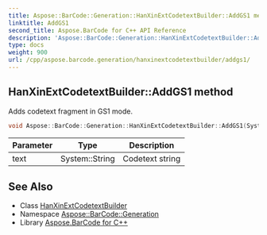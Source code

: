 ```yaml
---
title: Aspose::BarCode::Generation::HanXinExtCodetextBuilder::AddGS1 method
linktitle: AddGS1
second_title: Aspose.BarCode for C++ API Reference
description: 'Aspose::BarCode::Generation::HanXinExtCodetextBuilder::AddGS1 method. Adds codetext fragment in GS1 mode in C++.'
type: docs
weight: 900
url: /cpp/aspose.barcode.generation/hanxinextcodetextbuilder/addgs1/
---
```

## HanXinExtCodetextBuilder::AddGS1 method


Adds codetext fragment in GS1 mode.

```cpp
void Aspose::BarCode::Generation::HanXinExtCodetextBuilder::AddGS1(System::String text)
```


| Parameter | Type | Description |
| --- | --- | --- |
| text | System::String | Codetext string |

## See Also

* Class [HanXinExtCodetextBuilder](../)
* Namespace [Aspose::BarCode::Generation](../../)
* Library [Aspose.BarCode for C++](../../../)
